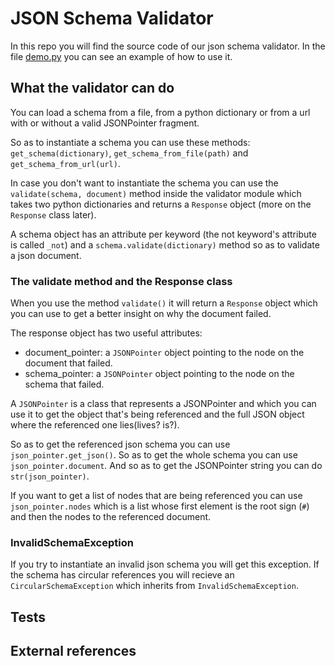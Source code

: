# JSON Schema Validator

In this repo you will find the source code of our json schema validator. In the file [demo.py](https://github.com/CSWR/json_schema_validator/blob/master/demo.py) you can
see an example of how to use it.

## What the validator can do

You can load a schema from a file, from a python dictionary or from a url with or without a valid JSONPointer fragment.

So as to instantiate a schema you can use these methods: `get_schema(dictionary)`, `get_schema_from_file(path)` and
 `get_schema_from_url(url)`.
 
In case you don't want to instantiate the schema you can use the `validate(schema, document)` method inside the validator module which takes two python dictionaries and returns a `Response` object (more on the `Response` class later).

A schema object has an attribute per keyword (the not keyword's attribute is called `_not`) and a `schema.validate(dictionary)` method so as to validate a json document.

### The validate method and the Response class

When you use the method `validate()` it will return a `Response` object which you can use to get a better insight on
why the document failed.

The response object has two useful attributes:

* document_pointer: a `JSONPointer` object pointing to the node on the document that failed.
* schema_pointer: a `JSONPointer` object pointing to the node on the schema that failed.

A `JSONPointer` is a class that represents a JSONPointer and which you can use it to get the object that's being referenced and the full JSON object where the referenced one lies(lives? is?).

So as to get the referenced json schema you can use `json_pointer.get_json()`. So as to get the whole schema you can use `json_pointer.document`. And so as to get the JSONPointer string you can do `str(json_pointer)`.

If you want to get a list of nodes that are being referenced you can use `json_pointer.nodes` which is a list whose first element is the root sign (`#`) and then the nodes to the referenced document.

### InvalidSchemaException

If you try to instantiate an invalid json schema you will get this exception. If the schema has circular references you will recieve an `CircularSchemaException` which inherits from `InvalidSchemaException`.

## Tests

## External references